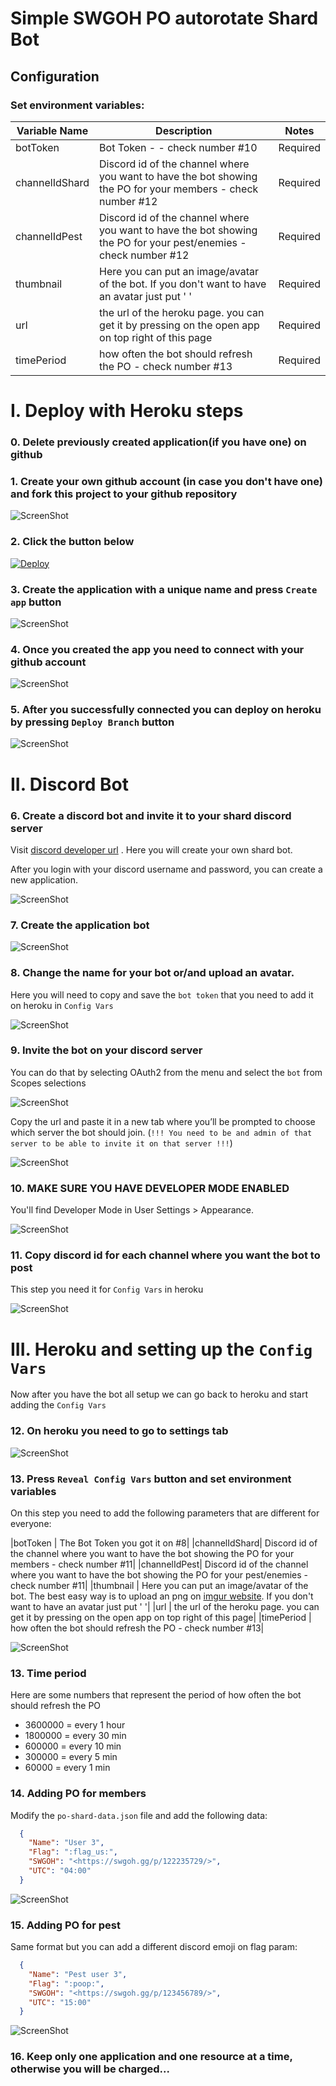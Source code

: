 # Simple SWGOH PO autorotate Shard Bot


## Configuration

### Set environment variables:


|Variable Name| Description                             | Notes |
|-------------|-----------------------------------------|------ |
|botToken | Bot Token  -  - check number #10      | Required|
|channelIdShard| Discord id of the channel where you want to have the bot showing the PO for your members - check number #12|  Required|
|channelIdPest| Discord id of the channel where you want to have the bot showing the PO for your pest/enemies - check number #12| Required|
|thumbnail | Here you can put an image/avatar of the bot. If you don't want to have an avatar just put ' '| Required|
|url | the url of the heroku page. you can get it by pressing on the open app on top right of this page| Required|
|timePeriod | how often the bot should refresh the PO - check number #13| Required|


# I. Deploy with Heroku steps

### 0. Delete previously created application(if you have one) on github

### 1. Create your own github account (in case you don't have one) and fork this project to your github repository

![ScreenShot](assets/fork-github-project.png)

### 2. Click the button below

[![Deploy](https://www.herokucdn.com/deploy/button.svg)](https://dashboard.heroku.com/new-app?template=)

### 3. Create the application with a unique name and press `Create app` button

![ScreenShot](assets/create-app.png)

### 4. Once you created the app you need to connect with your github account

![ScreenShot](assets/connect-to-github.png)

### 5. After you successfully connected you can deploy on heroku by pressing `Deploy Branch` button

![ScreenShot](assets/deploy-on-heroku.png)

# II. Discord Bot

### 6. Create a discord bot and invite it to your shard discord server

Visit [discord developer url](https://discord.com/developers/applications) . Here you will create your own shard bot.

After you login with your discord username and password, you can create a new application.

![ScreenShot](assets/app-discord-create-new.png)

### 7. Create the application bot

![ScreenShot](assets/app-add-bot.png)

### 8. Change the name for your bot or/and upload an avatar. 

Here you will need to copy and save the `bot token` that you need to add it on heroku in `Config Vars`

![ScreenShot](assets/app-add-bot-token.png)

### 9. Invite the bot on your discord server
You can do that by selecting OAuth2 from the menu and select the `bot` from Scopes selections

![ScreenShot](assets/setup-bot-on-discord-server.png)

Copy the url and paste it in a new tab where you’ll be prompted to choose which server the bot should join. 
(`!!! You need to be and admin of that server to be able to invite it on that server !!!`)

![ScreenShot](assets/add-bot-on-discord-server.png)

### 10. MAKE SURE YOU HAVE DEVELOPER MODE ENABLED
You'll find Developer Mode in User Settings > Appearance.

![ScreenShot](assets/discord-developer-mode.jpg)

### 11. Copy discord id for each channel where you want the bot to post

This step you need it for `Config Vars` in heroku

![ScreenShot](assets/discord-copy-id.png)


# III. Heroku and setting up the `Config Vars`

Now after you have the bot all setup we can go back to heroku and start adding the `Config Vars`

### 12. On heroku you need to go to settings tab

![ScreenShot](assets/go-to-settings-tab.png)

### 13. Press `Reveal Config Vars` button and set environment variables

On this step you need to add the following parameters that are different for everyone:

|botToken | The Bot Token you got it on #8|
|channelIdShard| Discord id of the channel where you want to have the bot showing the PO for your members - check number #11|
|channelIdPest| Discord id of the channel where you want to have the bot showing the PO for your pest/enemies - check number #11|
|thumbnail | Here you can put an image/avatar of the bot. The best easy way is to upload an png on [imgur website](https://i.imgur.com/). If you don't want to have an avatar just put ' '|
|url | the url of the heroku page. you can get it by pressing on the open app on top right of this page|
|timePeriod | how often the bot should refresh the PO - check number #13|

![ScreenShot](assets/set-env-variables.png)


### 13. Time period
Here are some numbers that represent the period of how often the bot should refresh the PO

- 3600000 = every 1 hour
- 1800000 = every 30 min
- 600000 = every 10 min
- 300000 = every 5 min
- 60000 = every 1 min


### 14. Adding PO for members

Modify the ``po-shard-data.json`` file and add the following data:

```json
  {
    "Name": "User 3",
    "Flag": ":flag_us:",
    "SWGOH": "<https://swgoh.gg/p/122235729/>",
    "UTC": "04:00"
  }
```

![ScreenShot](assets/working-bot.png)

### 15. Adding PO for pest

Same format but you can add a different discord emoji on flag param:

```json
  {
    "Name": "Pest user 3",
    "Flag": ":poop:",
    "SWGOH": "<https://swgoh.gg/p/123456789/>",
    "UTC": "15:00"
  }
```

![ScreenShot](assets/working-pest-bot.png)

### 16. Keep only one application and one resource at a time, otherwise you will be charged...